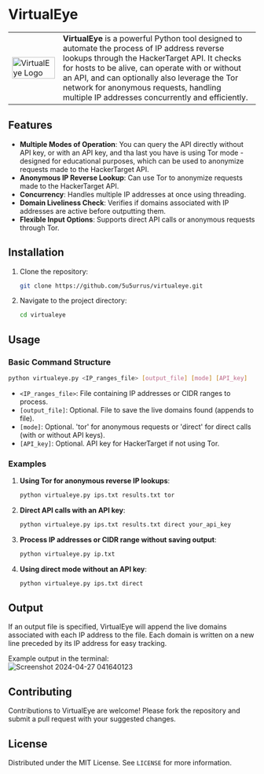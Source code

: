 
# VirtualEye

<table border="0" style="border:none;">
  <tr>
    <td style="border:none;">
      <img src="https://github.com/5u5urrus/VirtualEye/assets/165041037/6fd5bcd6-9d34-446b-8759-41bff0fd42e6"  width="100%" height="100%" alt="VirtualEye Logo">
    </td>
    <td style="border:none;">
      <strong>VirtualEye</strong> is a powerful Python tool designed to automate the process of IP address reverse lookups through the HackerTarget API. It checks for hosts to be alive, can operate with or without an API, and can optionally also leverage the Tor network for anonymous requests, handling multiple IP addresses concurrently and efficiently.
    </td>
  </tr>
</table>

## Features

- **Multiple Modes of Operation**: You can query the API directly without API key, or with an API key, and tha last you have is using Tor mode - designed for educational purposes, which can be used to anonymize requests made to the HackerTarget API.
- **Anonymous IP Reverse Lookup**: Can use Tor to anonymize requests made to the HackerTarget API.
- **Concurrency**: Handles multiple IP addresses at once using threading.
- **Domain Liveliness Check**: Verifies if domains associated with IP addresses are active before outputting them.
- **Flexible Input Options**: Supports direct API calls or anonymous requests through Tor.

## Installation

1. Clone the repository:
   ```bash
   git clone https://github.com/5u5urrus/virtualeye.git
   ```
2. Navigate to the project directory:
   ```bash
   cd virtualeye
   ```
   
## Usage

### Basic Command Structure

```bash
python virtualeye.py <IP_ranges_file> [output_file] [mode] [API_key]
```

- `<IP_ranges_file>`: File containing IP addresses or CIDR ranges to process.
- `[output_file]`: Optional. File to save the live domains found (appends to file).
- `[mode]`: Optional. 'tor' for anonymous requests or 'direct' for direct calls (with or without API keys).
- `[API_key]`: Optional. API key for HackerTarget if not using Tor.

### Examples

1. **Using Tor for anonymous reverse IP lookups**:
   ```bash
   python virtualeye.py ips.txt results.txt tor
   ```
2. **Direct API calls with an API key**:
   ```bash
   python virtualeye.py ips.txt results.txt direct your_api_key
   ```
3. **Process IP addresses or CIDR range without saving output**:
   ```bash
   python virtualeye.py ip.txt
   ```
4. **Using direct mode without an API key**:
   ```bash
   python virtualeye.py ips.txt direct
   ```

## Output

If an output file is specified, VirtualEye will append the live domains associated with each IP address to the file. Each domain is written on a new line preceded by its IP address for easy tracking.

Example output in the terminal:<br>
![Screenshot 2024-04-27 041640123](https://github.com/5u5urrus/VirtualEye/assets/165041037/3a15f6d9-99a9-4555-9abe-23db86854e93)

## Contributing

Contributions to VirtualEye are welcome! Please fork the repository and submit a pull request with your suggested changes.

## License

Distributed under the MIT License. See `LICENSE` for more information.

